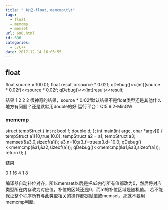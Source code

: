 ```yaml
---
title: " 坑记-float、memcmp\t\t"
tags:
  - float
  - memcmp
  - memset
url: 696.html
id: 696
categories:
  - C/C++
date: 2017-12-14 16:05:55
---
```


float
-----

float source = 100.0f;
float result = source * 0.02f;
qDebug()<<(int)(source * 0.02f)<<source * 0.02f;
qDebug()<<(int)result<<result;

结果 1 2 2 2 很神奇的结果，source * 0.02f默认结果不是float类型还是其他什么地方有问题？还是默默用double的好 运行平台：Qt5.9.2-MinGW

### memcmp

struct tempStruct {
    int n;
    bool f;
    double d;
};
int main(int argc, char *argv\[\]) {
    tempStruct a1{10,true,10.0};
    tempStruct a2 = a1;
    tempStruct a3;
    memset(&a3,0,sizeof(a1));
    a3.n=10;a3.f=true;a3.d=10.0;
    qDebug()<<memcmp(&a1,&a2,sizeof(a1));
    qDebug()<<memcmp(&a1,&a3,sizeof(a1));
    return 0;
}

结果

0
1
16 4 1 8

编译器自动补位对齐，所以memset以后是把a3内存所有值都改为0，然后将对应类型所在内存改为对应值，补位的区域还是0，而a1的补位区域是随机值。 若不能保证整个程序所有与此类型相关的操作都是赋值或memset，那就不要用memcmp判断。